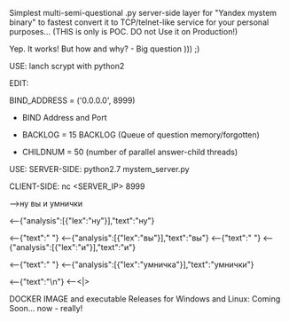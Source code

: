 Simplest multi-semi-questional .py server-side layer for "Yandex mystem binary" to fastest convert it to TCP/telnet-like service for your personal purposes... (THIS is only is POC. DO not Use it on Production!)

Yep. It works! But how and why? - Big question ))) ;)

USE: lanch scrypt with python2

EDIT:

BIND_ADDRESS = ('0.0.0.0', 8999)

- BIND Address and Port

- BACKLOG = 15 BACKLOG (Queue of question memory/forgotten)

- CHILDNUM = 50 (number of parallel answer-child threads)


USE: SERVER-SIDE: python2.7 mystem_server.py

CLIENT-SIDE: nc <SERVER_IP> 8999

-->ну вы и умнички

<--{"analysis":[{"lex":"ну"}],"text":"ну"}

<--{"text":" "} <--{"analysis":[{"lex":"вы"}],"text":"вы"} <--{"text":" "} <--{"analysis":[{"lex":"и"}],"text":"и"}

<--{"text":" "} <--{"analysis":[{"lex":"умничкa"}],"text":"умнички"}

<--{"text":"\n"} <--<|>


DOCKER IMAGE and executable Releases for Windows and Linux: Coming Soon... now - really!

